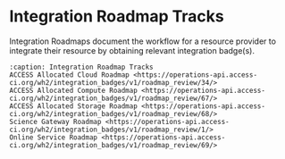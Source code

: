 # Integration Roadmap Tracks

Integration Roadmaps document the workflow for a resource provider to integrate their resource by obtaining relevant integration badge(s).

```{toctree}
:caption: Integration Roadmap Tracks
ACCESS Allocated Cloud Roadmap <https://operations-api.access-ci.org/wh2/integration_badges/v1/roadmap_review/34/>
ACCESS Allocated Compute Roadmap <https://operations-api.access-ci.org/wh2/integration_badges/v1/roadmap_review/67/>
ACCESS Allocated Storage Roadmap <https://operations-api.access-ci.org/wh2/integration_badges/v1/roadmap_review/68/>
Science Gateway Roadmap <https://operations-api.access-ci.org/wh2/integration_badges/v1/roadmap_review/1/>
Online Service Roadmap <https://operations-api.access-ci.org/wh2/integration_badges/v1/roadmap_review/69/>
```
